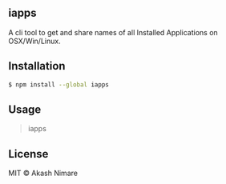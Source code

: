 ## iapps
A cli tool to get and share names of all Installed Applications on OSX/Win/Linux.

## Installation

``` sh
$ npm install --global iapps
```

## Usage

> iapps

## License

MIT © Akash Nimare


